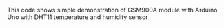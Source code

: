 This code shows simple demonstration of GSM900A module with Arduino Uno with DHT11 temperature and humidity sensor
